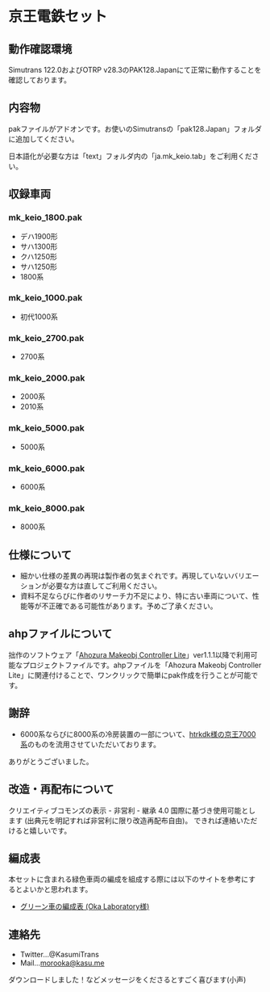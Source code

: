 # 京王電鉄セット

## 動作確認環境
Simutrans 122.0およびOTRP v28.3のPAK128.Japanにて正常に動作することを確認しております。


## 内容物

pakファイルがアドオンです。お使いのSimutransの「pak128.Japan」フォルダに追加してください。

日本語化が必要な方は「text」フォルダ内の「ja.mk_keio.tab」をご利用ください。

## 収録車両
### mk_keio_1800.pak
- デハ1900形
- サハ1300形
- クハ1250形
- サハ1250形
- 1800系
### mk_keio_1000.pak
- 初代1000系
### mk_keio_2700.pak
- 2700系
### mk_keio_2000.pak
- 2000系
- 2010系
### mk_keio_5000.pak
- 5000系
### mk_keio_6000.pak
- 6000系
### mk_keio_8000.pak
- 8000系


## 仕様について

- 細かい仕様の差異の再現は製作者の気まぐれです。再現していないバリエーションが必要な方は直してご利用ください。
- 資料不足ならびに作者のリサーチ力不足により、特に古い車両について、性能等が不正確である可能性があります。予めご了承ください。


## ahpファイルについて

拙作のソフトウェア「[Ahozura Makeobj Controller Lite](https://ahozura.kasu.me/portal/?p=1045)」ver1.1.1以降で利用可能なプロジェクトファイルです。ahpファイルを「Ahozura Makeobj Controller Lite」に関連付けることで、ワンクリックで簡単にpak作成を行うことが可能です。


## 謝辞
- 6000系ならびに8000系の冷房装置の一部について、[htrkdk様の京王7000系](https://sites.google.com/site/htrsimu/home/trains?authuser=0#h.p_ID_170)のものを流用させていただいております。

ありがとうございました。


## 改造・再配布について

クリエイティブコモンズの表示 - 非営利 - 継承 4.0 国際に基づき使用可能とします (出典元を明記すれば非営利に限り改造再配布自由)。
できれば連絡いただけると嬉しいです。

## 編成表

本セットに含まれる緑色車両の編成を組成する際には以下のサイトを参考にするとよいかと思われます。

- [グリーン車の編成表 (Oka Laboratory様)](http://okalab.s151.xrea.com/greencar/formation.html)

## 連絡先

- Twitter…@KasumiTrans
- Mail…morooka@kasu.me

ダウンロードしました！などメッセージをくださるとすごく喜びます(小声)
